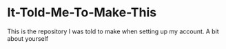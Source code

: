 # It-Told-Me-To-Make-This
This is the repository I was told to make when setting up my account.
A bit about yourself
